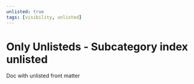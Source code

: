 ```yaml
---
unlisted: true
tags: [visibility, unlisted]
---
```


# Only Unlisteds - Subcategory index unlisted

Doc with unlisted front matter
